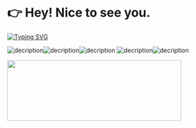 # 👉 Hey! Nice to see you.
<a href="https://git.io/typing-svg"><img src="https://readme-typing-svg.demolab.com?font=Noto+Sans+Simplified+Chinese&weight=700&size=30&duration=4000&pause=1000&center=true&width=435&lines=%E4%B8%8D%E6%83%B3%E6%95%B2%E4%BB%A3%E7%A0%81%EF%BC%8C%E4%B8%8D%E4%BC%9A%E6%95%B2%E4%BB%A3%E7%A0%81" alt="Typing SVG" /></a>

![decription](https://img.shields.io/badge/Language-Python-blue)![decription](https://img.shields.io/badge/Language-JavaScript-yellow)![decription](https://img.shields.io/badge/Language-CSS-red)
![decription](https://img.shields.io/badge/Language-HTML-green)![decription](https://img.shields.io/badge/Language-C++-browse)

<img width="400" height="140" src="https://card.yuy1n.io/card/76561198326110511/dark,badge,group">

